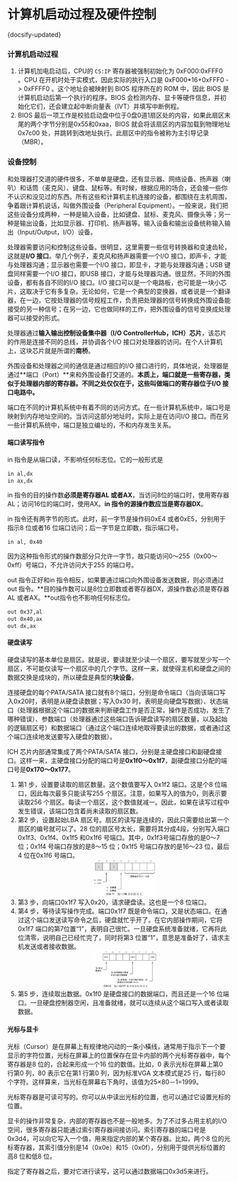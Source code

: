 # 计算机启动过程及硬件控制
{docsify-updated}

### 计算机启动过程

1. 计算机加电启动后，CPU的 `CS:IP` 寄存器被强制初始化为 0xF000:0xFFF0 。CPU 在开机时处于实模式，因此实际的执行入口是 0xF000*16+0xFFF0 -> 0xFFFF0 。这个地址会被映射到 BIOS 程序所在的 ROM 中，因此 BIOS 是计算机启动后第一个执行的程序。BIOS 会检测内存、显卡等硬件信息，并初始化它们，还会建立起中断向量表（IVT）并填写中断例程。
2. BIOS 最后一项工作是校验启动盘中位于0盘0道1扇区处的内容，如果此扇区末尾的两个字节分别是0x55和0xaa，BIOS 就会将该扇区的内容加载到物理地址 0x7c00 处，并跳转到改地址执行。此扇区中的指令被称为主引导记录（MBR）。

### 设备控制
和处理器打交道的硬件很多，不单单是硬盘，还有显示器、网络设备、扬声器（喇叭）和话筒（麦克风）、键盘、鼠标等。有时候，根据应用的场合，还会接一些你不认识和没见过的东西。所有这些和计算机主机连接的设备，都围绕在主机周围，争着跟计算机说话，叫做外围设备（Peripheral Equipment）。一般来说，我们把这些设备分成两种，一种是输入设备，比如键盘、鼠标、麦克风、摄像头等；另一种是输出设备，比如显示器、打印机、扬声器等。输入设备和输出设备统称输入输出（Input/Output，I/O）设备。

处理器需要访问和控制这些设备。很明显，这里需要一些信号转换器和变速齿轮，这就是**I/O 接口**。举几个例子，麦克风和扬声器需要一个I/O 接口，即声卡，才能与处理器沟通；显示器也需要一个I/O 接口，即显卡，才能与处理器沟通；USB 键盘同样需要一个I/O 接口，即USB 接口，才能与处理器沟通。很显然，不同的外围设备，都有各自不同的I/O 接口。I/O 接口可以是一个电路板，也可能是一块小芯片，这取决于它有多复杂。无论如何，它是一个典型的变换器，或者说是一个翻译器，在一边，它按处理器的信号规程工作，负责把处理器的信号转换成外围设备能接受的另一种信号；在另一边，它也做同样的工作，把外围设备的信号变换成处理器可以接受的形式。

处理器通过**输入输出控制设备集中器（I/O ControllerHub，ICH）芯片**，该芯片的作用是连接不同的总线，并协调各个I/O 接口对处理器的访问。在个人计算机上，这块芯片就是所谓的**南桥**。

外围设备和处理器之间的通信是通过相应的I/O 接口进行的，具体地说，处理器是通过**端口（Port）**来和外围设备打交道的。**本质上，端口就是一些寄存器，类似于处理器内部的寄存器。不同之处仅仅在于，这些叫做端口的寄存器位于I/O 接口电路中。**

端口在不同的计算机系统中有着不同的访问方式。在一些计算机系统中，端口号是映射到内存地址空间的。当访问这部分地址时，实际上是在访问I/O 接口。而在另一些计算机系统中，端口是独立编址的，不和内存发生关系。

#### 端口读写指令
in 指令是从端口读，不影响任何标志位。它的一般形式是
```
in al,dx
in ax,dx
```
in 指令的目的操作数**必须是寄存器AL 或者AX**，当访问8位的端口时，使用寄存器AL；访问16位的端口时，使用AX。**in 指令的源操作数应当是寄存器DX**。

in 指令还有两字节的形式。此时，前一字节是操作码0xE4 或者0xE5，分别用于指示8 位或者16 位端口访问；后一字节是立即数，指示端口号。
```
in al, 0x40
```
因为这种指令形式的操作数部分只允许一字节，故只能访问0～255（0x00～0xff）号端口，不允许访问大于255 的端口号。

out 指令正好和in 指令相反，如果要通过端口向外围设备发送数据，则必须通过out 指令。**目的操作数可以是8位立即数或者寄存器DX，源操作数必须是寄存器AL 或者AX。**out指令也不影响任何标志位。
```
out 0x37,al
out 0x40,ax
out dx,ax
```

#### 硬盘读写
硬盘读写的基本单位是扇区。就是说，要读就至少读一个扇区，要写就至少写一个扇区，不可能仅读写一个扇区中的几个字节。这样一来，就使得主机和硬盘之间的数据交换是成块的，所以硬盘是典型的**块设备**。

连接硬盘的每个PATA/SATA 接口就有8个端口，分别是命令端口（当向该端口写入0x20时，表明是从硬盘读数据；写入0x30 时，表明是向硬盘写数据）、状态端口（处理器根据这个端口的数据来判断硬盘工作是否正常，操作是否成功，发生了哪种错误）、参数端口（处理器通过这些端口告诉硬盘读写的扇区数量，以及起始的逻辑扇区号）和数据端口（通过这个端口连续地取得要读出的数据，或者通过这个端口连续地发送要写入硬盘的数据）。

ICH 芯片内部通常集成了两个PATA/SATA 接口，分别是主硬盘接口和副硬盘接口。这样一来，主硬盘接口分配的端口号是**0x1f0～0x1f7**，副硬盘接口分配的端口号是**0x170～0x177**。

1. 第1 步，设置要读取的扇区数量。这个数值要写入 0x1f2 端口。这是个8 位端口，因此每次最多只能读写255 个扇区。注意，如果写入的值为0，则表示要读取256 个扇区。每读一个扇区，这个数值就减一。因此，如果在读写过程中发生错误，该端口包含着尚未读取的扇区数。
2. 第2 步，设置起始LBA 扇区号。扇区的读写是连续的，因此只需要给出第一个扇区的编号就可以了。28 位的扇区号太长，需要将其分成4段，分别写入端口0x1f3、0x1f4、0x1f5 和0x1f6 号端口。其中，0x1f3号端口存放的是0～7 位；0x1f4 号端口存放的是8～15 位；0x1f5 号端口存放的是16～23 位，最后4 位在0x1f6 号端口。
   <center><img src="pics/0x1f6.jpg" width="30%"></center>
3. 第3 步，向端口0x1f7 写入0x20，请求硬盘读。这也是一个8 位端口。
4. 第4 步，等待读写操作完成。端口0x1f7 既是命令端口，又是状态端口。在通过这个端口发送读写命令之后，硬盘就忙乎开了。在它内部操作期间，它将0x1f7 端口的第7位置“1”，表明自己很忙。一旦硬盘系统准备就绪，它再将此位清零，说明自己已经忙完了，同时将第3 位置“1”，意思是准备好了，请求主机发送或者接收数据。
   <center><img src="pics/0x1f7.jpg" width="30%"></center>
5. 第5 步，连续取出数据。0x1f0 是硬盘接口的数据端口，而且还是一个16 位端口。一旦硬盘控制器空闲，且准备就绪，就可以连续从这个端口写入或者读取数据。

#### 光标与显卡
光标（Cursor）是在屏幕上有规律地闪动的一条小橫线，通常用于指示下一个要显示的字符位置，光标在屏幕上的位置保存在显卡内部的两个光标寄存器中，每个寄存器是8 位的，合起来形成一个16 位的数值。比如，0 表示光标在屏幕上第0 行第0 列，80 表示它在第1 行第0 列，因为标准VGA 文本模式是25 行，每行80 个字符。这样算来，当光标在屏幕右下角时，该值为25×80－1=1999。

光标寄存器是可读可写的。你可以从中读出光标的位置，也可以通过它设置光标的位置。

显卡的操作非常复杂，内部的寄存器也不是一般地多。为了不过多占用主机的I/O 空间，很多寄存器只能通过索引寄存器间接访问。索引寄存器的端口号是0x3d4，可以向它写入一个值，用来指定内部的某个寄存器。比如，两个8 位的光标寄存器，其索引值分别是14（0x0e）和15（0x0f），分别用于提供光标位置的高8 位和低8 位。

指定了寄存器之后，要对它进行读写，这可以通过数据端口0x3d5来进行。